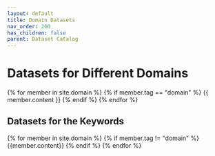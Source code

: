```yaml
---
layout: default
title: Domain Datasets
nav_order: 200
has_children: false
parent: Dataset Catalog
---
```


# Datasets for Different Domains

<a name="keywords-at-top"></a>

<div>
{% for member in site.domain %}
  {% if member.tag == "domain" %}
    {{ member.content }}
  {% endif %}
{% endfor %}
</div>

## Datasets for the Keywords

{% for member in site.domain %}
  {% if member.tag != "domain" %}
    {{member.content}}
  {% endif %}
{% endfor %}
